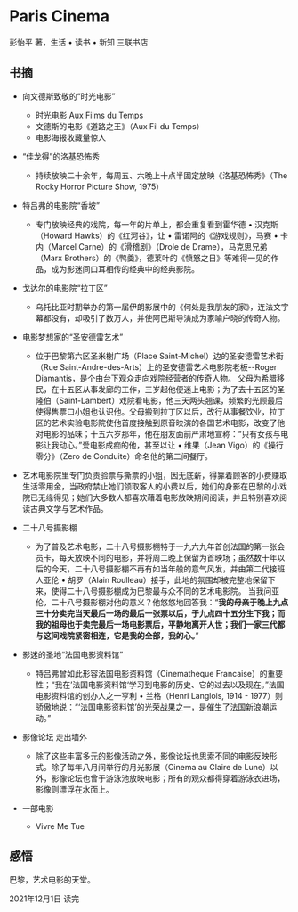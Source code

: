 # Paris Cinema

彭怡平 著，生活 • 读书 • 新知 三联书店

## 书摘

* 向文德斯致敬的“时光电影”
  * 时光电影 Aux Films du Temps
  * 文德斯的电影《道路之王》（Aux Fil du Temps）
  * 电影海报收藏量惊人
* “佳龙得”的洛基恐怖秀
  * 持续放映二十余年，每周五、六晚上十点半固定放映《洛基恐怖秀》（The Rocky Horror Picture Show, 1975）
* 特吕弗的电影院“香坡”
  * 专门放映经典的戏院，每一年的片单上，都会重复看到霍华德 • 汉克斯（Howard Hawks）的《红河谷》，让 • 雷诺阿的《游戏规则》，马赛 • 卡内（Marcel Carne）的《滑稽剧》（Drole de Drame），马克思兄弟（Marx Brothers）的《鸭羹》，德莱叶的《愤怒之日》等难得一见的作品，成为影迷间口耳相传的经典中的经典影院。
* 戈达尔的电影院“拉丁区”
  * 乌托比亚时期举办的第一届伊朗影展中的《何处是我朋友的家》，连法文字幕都没有，却吸引了数万人，并使阿巴斯导演成为家喻户晓的传奇人物。
* 电影梦想家的“圣安德雷艺术”
  * 位于巴黎第六区圣米榭广场（Place Saint-Michel）边的圣安德雷艺术街（Rue Saint-Andre-des-Arts）上的圣安德雷艺术电影院老板--Roger Diamantis，是个由台下观众走向戏院经营者的传奇人物。
  父母为希腊移民，在十五区从事发廊的工作，三岁起他便迷上电影；为了去十五区的圣隆伯（Saint-Lambert）戏院看电影，他三天两头翘课，频繁的光顾最后使得售票口小姐也认识他。父母搬到拉丁区以后，改行从事餐饮业，拉丁区的艺术实验电影院使他首度接触到原音映演的各国艺术电影，改变了他对电影的品味；十五六岁那年，他在朋友面前严肃地宣称：“只有女孩与电影让我动心。”爱电影成痴的他，甚至以让 • 维果（Jean Vigo）的《操行零分》（Zero de Conduite）命名他的第二间餐厅。
* 艺术电影院里专门负责验票与撕票的小姐，因无底薪，得靠着顾客的小费赚取生活零用金，当政府禁止她们领取客人的小费以后，她们的身影在巴黎的小戏院已无缘得见；她们大多数人都喜欢藉着电影放映期间阅读，并且特别喜欢阅读古典文学与艺术作品。
* 二十八号摄影棚
  * 为了普及艺术电影，二十八号摄影棚特于一九六九年首创法国的第一张会员卡，每天放映不同的电影，并将周二晚上保留为首映场；虽然数十年以后的今天，二十八号摄影棚不再有如当年般的意气风发，并由第二代接班人亚伦 • 胡罗（Alain Roulleau）接手，此地的氛围却被完整地保留下来，使得二十八号摄影棚成为巴黎最与众不同的艺术电影院。
  当我问亚伦，二十八号摄影棚对他的意义？他悠悠地回答我：“**我的母亲于晚上九点三十分卖完当天最后一场的最后一张票以后，于九点四十五分生下我；而我的祖母也于卖完最后一场电影票后，平静地离开人世；我们一家三代都与这间戏院紧密相连，它是我的全部，我的心。**”
* 影迷的圣地“法国电影资料馆”
  * 特吕弗曾如此形容法国电影资料馆（Cinematheque Francaise）的重要性；“我在’法国电影资料馆‘学习到电影的历史、它的过去以及现在。”法国电影资料馆的创办人之一亨利 • 兰格（Henri Langlois, 1914 - 1977）则骄傲地说：“‘法国电影资料馆’的光荣战果之一，是催生了法国新浪潮运动。”
* 影像论坛 走出墙外
  * 除了这些丰富多元的影像活动之外，影像论坛也思索不同的电影反映形式。除了每年八月间举行的月光影展（Cinema au Claire de Lune）以外，影像论坛也曾于游泳池放映电影；所有的观众都得穿着游泳衣进场，影像则漂浮在水面上。
  
* 一部电影
  * Vivre Me Tue
  


## 感悟

巴黎，艺术电影的天堂。

2021年12月1日 读完